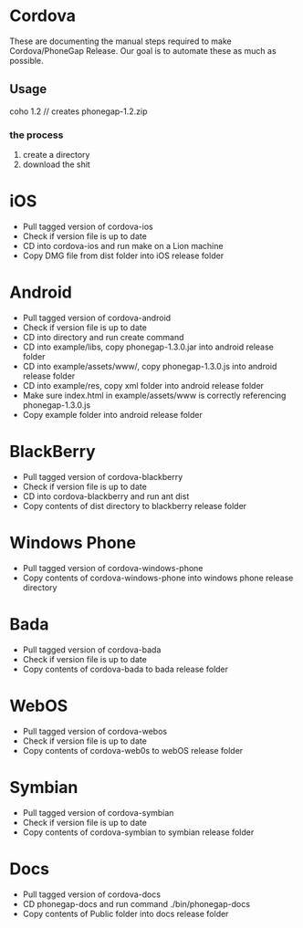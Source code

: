 Cordova
=======

These are documenting the manual steps required to make Cordova/PhoneGap Release. Our goal is to automate these as much as possible.


Usage
-----

   coho 1.2
   // creates phonegap-1.2.zip


### the process


1. create a directory
2. download the shit


iOS
===
 - Pull tagged version of cordova-ios 
 - Check if version file is up to date
 - CD into cordova-ios and run make on a Lion machine
 - Copy DMG file from dist folder into iOS release folder


Android
=======
 - Pull tagged version of cordova-android
 - Check if version file is up to date
 - CD into directory and run create command
 - CD into example/libs, copy phonegap-1.3.0.jar into android release folder
 - CD into example/assets/www/, copy phonegap-1.3.0.js into android release folder
 - CD into example/res, copy xml folder into android release folder
 - Make sure index.html in example/assets/www is correctly referencing phonegap-1.3.0.js
 - Copy example folder into android release folder


BlackBerry
==========
 - Pull tagged version of cordova-blackberry
 - Check if version file is up to date
 - CD into cordova-blackberry and run ant dist
 - Copy contents of dist directory to blackberry release folder
 
Windows Phone
=============
 - Pull tagged version of cordova-windows-phone
 - Copy contents of cordova-windows-phone into windows phone release directory

Bada
====
 - Pull tagged version of cordova-bada 
 - Check if version file is up to date
 - Copy contents of cordova-bada to bada release folder


WebOS
=====
 - Pull tagged version of cordova-webos
 - Check if version file is up to date
 - Copy contents of cordova-web0s to webOS release folder 


Symbian
=======
 - Pull tagged version of cordova-symbian
 - Check if version file is up to date
 - Copy contents of cordova-symbian to symbian release folder


Docs
====
 - Pull tagged version of cordova-docs
 - CD phonegap-docs and run command ./bin/phonegap-docs
 - Copy contents of Public folder into docs release folder